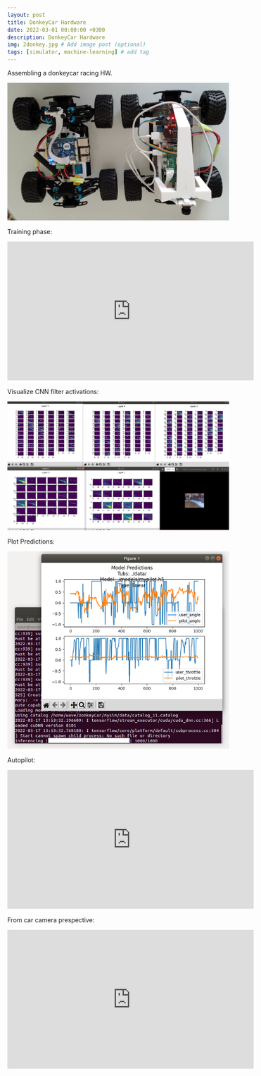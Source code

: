 ```yaml
---
layout: post
title: DonkeyCar Hardware
date: 2022-03-01 00:00:00 +0300
description: DonkeyCar Hardware
img: 2donkey.jpg # Add image post (optional)
tags: [simulator, machine-learning] # add tag
---
```


Assembling a donkeycar racing HW.

![Doneky car HW](/assets/img/3donkey.jpg)

Training phase:

<iframe width="560" height="315" src="https://www.youtube.com/embed/y43rOdsG7gE" title="YouTube video player" frameborder="0" allow="accelerometer; autoplay; clipboard-write; encrypted-media; gyroscope; picture-in-picture" allowfullscreen></iframe>


Visualize CNN filter activations:

![Visualize CNN filter activations](/assets/img/donkeyCNN.png)


Plot Predictions:

![Plot Predictions](/assets/img/donkeyplot.png)


Autopilot:

<iframe width="560" height="315" src="https://www.youtube.com/embed/Ya41vyW-bcQ" title="YouTube video player" frameborder="0" allow="accelerometer; autoplay; clipboard-write; encrypted-media; gyroscope; picture-in-picture" allowfullscreen></iframe>

From car camera prespective:

<iframe width="560" height="315" src="https://www.youtube.com/embed/FXgFE0jT-o4" title="YouTube video player" frameborder="0" allow="accelerometer; autoplay; clipboard-write; encrypted-media; gyroscope; picture-in-picture" allowfullscreen></iframe>

